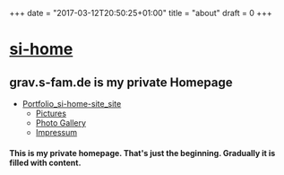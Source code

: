 +++
date = "2017-03-12T20:50:25+01:00"
title = "about"
draft = 0
+++
# [si-home](http://grav.s-fam.de/)

## grav.s-fam.de is my private Homepage

*   [Portfolio_si-home-site_site](http://grav.s-fam.de/portfolio/)
    *   [Pictures](http://grav.s-fam.de/pictures/)
    *   [Photo Gallery](http://grav.s-fam.de/photo-gallery/)
	*   [Impressum](http://grav.s-fam.de/impressum/)

#### This is my private homepage\. That's just the beginning\. Gradually it is filled with content\.
